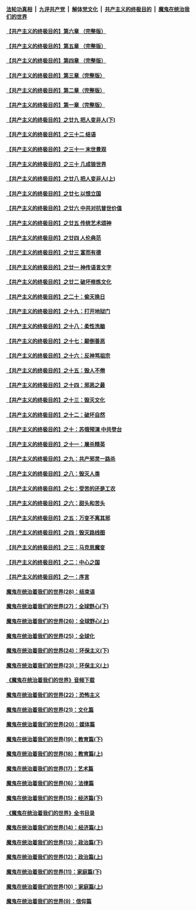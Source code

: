 ####  [法轮功真相](../../../../basic/blob/master/README.md?t=02132313) &nbsp;|&nbsp; [九评共产党](../../../../9ping.md/blob/master/README.md?t=02132313) &nbsp;|&nbsp; [解体党文化](../../../../jtdwh.md/blob/master/README.md?t=02132313)  &nbsp;|&nbsp; [共产主义的终极目的](../../../../gczydzjmd.md/blob/master/README.md?t=02132313) &nbsp;|&nbsp; [魔鬼在统治我们的世界](../../../../mgztzwmdsj.md/blob/master/README.md?t=02132313) 

#### [【共产主义的终极目的】第六章 （完整版）](../pages/nsc422/n11428913.md?t=02132313) 

#### [【共产主义的终极目的】第五章 （完整版）](../pages/nsc422/n11428912.md?t=02132313) 

#### [【共产主义的终极目的】第四章 （完整版）](../pages/nsc422/n11428907.md?t=02132313) 

#### [【共产主义的终极目的】第三章（完整版）](../pages/nsc422/n11428848.md?t=02132313) 

#### [【共产主义的终极目的】第二章（完整版）](../pages/nsc422/n11428831.md?t=02132313) 

#### [【共产主义的终极目的】第一章（完整版）](../pages/nsc422/n11417651.md?t=02132313) 

#### [【共产主义的终极目的】之廿九 把人变非人(下)](../pages/nsc422/n11344140.md?t=02132313) 

#### [【共产主义的终极目的】之三十二 结语](../pages/nsc422/n11360535.md?t=02132313) 

#### [【共产主义的终极目的】之三十一 末世景观](../pages/nsc422/n11351129.md?t=02132313) 

#### [【共产主义的终极目的】之三十 几成狼世界](../pages/nsc422/n11348280.md?t=02132313) 

#### [【共产主义的终极目的】之廿八 把人变非人(上)](../pages/nsc422/n11340492.md?t=02132313) 

#### [【共产主义的终极目的】之廿七 以恨立国](../pages/nsc422/n11336944.md?t=02132313) 

#### [【共产主义的终极目的】之廿六 中共对抗普世价值](../pages/nsc422/n11324785.md?t=02132313) 

#### [【共产主义的终极目的】之廿五 传统艺术颂神](../pages/nsc422/n11296396.md?t=02132313) 

#### [【共产主义的终极目的】之廿四 人伦典范](../pages/nsc422/n11296397.md?t=02132313) 

#### [【共产主义的终极目的】之廿三 富而有德](../pages/nsc422/n11283598.md?t=02132313) 

#### [【共产主义的终极目的】之廿一 神传语言文字](../pages/nsc422/n11263265.md?t=02132313) 

#### [【共产主义的终极目的】之廿二 破坏修炼文化](../pages/nsc422/n11245728.md?t=02132313) 

#### [【共产主义的终极目的】之二十：偷天换日](../pages/nsc422/n11238846.md?t=02132313) 

#### [【共产主义的终极目的】之十九：打开地狱门](../pages/nsc422/n11206376.md?t=02132313) 

#### [【共产主义的终极目的】之十八：柔性洗脑](../pages/nsc422/n11199994.md?t=02132313) 

#### [【共产主义的终极目的】之十七：颠倒善恶](../pages/nsc422/n11179782.md?t=02132313) 

#### [【共产主义的终极目的】之十六：反神骂祖宗](../pages/nsc422/n11166798.md?t=02132313) 

#### [【共产主义的终极目的】之十五：毁人不倦](../pages/nsc422/n11166792.md?t=02132313) 

#### [【共产主义的终极目的】之十四：邪恶之最](../pages/nsc422/n11150249.md?t=02132313) 

#### [【共产主义的终极目的】之十三：毁灭文化](../pages/nsc422/n11135227.md?t=02132313) 

#### [【共产主义的终极目的】之十二：破坏自然](../pages/nsc422/n11135214.md?t=02132313) 

#### [【共产主义的终极目的】之十：苏俄预演 中共登台](../pages/nsc422/n11118424.md?t=02132313) 

#### [【共产主义的终极目的】之十一：屠杀精英](../pages/nsc422/n11118442.md?t=02132313) 

#### [【共产主义的终极目的】之九：共产邪灵一路杀](../pages/nsc422/n11114139.md?t=02132313) 

#### [【共产主义的终极目的】之八：毁灭人类](../pages/nsc422/n11108503.md?t=02132313) 

#### [【共产主义的终极目的】之七：受苦的还是工农](../pages/nsc422/n11101809.md?t=02132313) 

#### [【共产主义的终极目的】之六：甜头和苦头](../pages/nsc422/n11096971.md?t=02132313) 

#### [【共产主义的终极目的】之五：万变不离其邪](../pages/nsc422/n11091285.md?t=02132313) 

#### [【共产主义的终极目的】之四：毁灭路线图](../pages/nsc422/n11086284.md?t=02132313) 

#### [【共产主义的终极目的】之三：马克思魔变](../pages/nsc422/n11061941.md?t=02132313) 

#### [【共产主义的终极目的】之二：中心之国](../pages/nsc422/n11047728.md?t=02132313) 

#### [【共产主义的终极目的】之一：序言](../pages/nsc422/n11086077.md?t=02132313) 

#### [魔鬼在统治着我们的世界(28)：结束语](../pages/nsc422/n10936246.md?t=02132313) 

#### [魔鬼在统治着我们的世界(27)：全球野心(下)](../pages/nsc422/n10928319.md?t=02132313) 

#### [魔鬼在统治着我们的世界(26)：全球野心(上)](../pages/nsc422/n10900318.md?t=02132313) 

#### [魔鬼在统治着我们的世界(25)：全球化](../pages/nsc422/n10788205.md?t=02132313) 

#### [魔鬼在统治着我们的世界(24)：环保主义(下)](../pages/nsc422/n10695307.md?t=02132313) 

#### [魔鬼在统治着我们的世界(23)：环保主义(上)](../pages/nsc422/n10688613.md?t=02132313) 

#### [《魔鬼在统治着我们的世界》音频下载](../pages/nsc422/n10635553.md?t=02132313) 

#### [魔鬼在统治着我们的世界(22)：恐怖主义](../pages/nsc422/n10614727.md?t=02132313) 

#### [魔鬼在统治着我们的世界(21)：文化篇](../pages/nsc422/n10597706.md?t=02132313) 

#### [魔鬼在统治着我们的世界(20)：媒体篇](../pages/nsc422/n10586579.md?t=02132313) 

#### [魔鬼在统治着我们的世界(19)：教育篇(下)](../pages/nsc422/n10564808.md?t=02132313) 

#### [魔鬼在统治着我们的世界(18)：教育篇(上)](../pages/nsc422/n10526970.md?t=02132313) 

#### [魔鬼在统治着我们的世界(17)：艺术篇](../pages/nsc422/n10499093.md?t=02132313) 

#### [魔鬼在统治着我们的世界(16)：法律篇](../pages/nsc422/n10485969.md?t=02132313) 

#### [魔鬼在统治着我们的世界(15)：经济篇(下)](../pages/nsc422/n10469975.md?t=02132313) 

#### [《魔鬼在统治着我们的世界》全书目录](../pages/nsc422/n10464261.md?t=02132313) 

#### [魔鬼在统治着我们的世界(14)：经济篇(上)](../pages/nsc422/n10457370.md?t=02132313) 

#### [魔鬼在统治着我们的世界(13)：政治篇(下)](../pages/nsc422/n10448270.md?t=02132313) 

#### [魔鬼在统治着我们的世界(12)：政治篇(上)](../pages/nsc422/n10444576.md?t=02132313) 

#### [魔鬼在统治着我们的世界(11)：家庭篇(下)](../pages/nsc422/n10440961.md?t=02132313) 

#### [魔鬼在统治着我们的世界(10)：家庭篇(上)](../pages/nsc422/n10435448.md?t=02132313) 

#### [魔鬼在统治着我们的世界(9)：信仰篇](../pages/nsc422/n10432159.md?t=02132313) 

